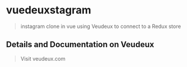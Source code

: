 # vuedeuxstagram

> instagram clone in vue using Veudeux to connect to a Redux store

## Details and Documentation on Veudeux

> Visit veudeux.com